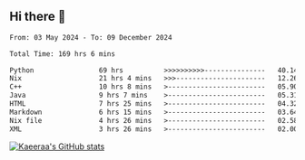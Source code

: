 ## Hi there 👋

<!--START_SECTION:waka-->

```txt
From: 03 May 2024 - To: 09 December 2024

Total Time: 169 hrs 6 mins

Python                69 hrs          >>>>>>>>>>---------------   40.14 %
Nix                   21 hrs 4 mins   >>>----------------------   12.26 %
C++                   10 hrs 8 mins   >------------------------   05.90 %
Java                  9 hrs 7 mins    >------------------------   05.31 %
HTML                  7 hrs 25 mins   >------------------------   04.32 %
Markdown              6 hrs 15 mins   >------------------------   03.64 %
Nix file              4 hrs 26 mins   >------------------------   02.58 %
XML                   3 hrs 26 mins   >------------------------   02.00 %
```

<!--END_SECTION:waka-->

[![Kaeeraa's GitHub stats](https://github-readme-stats.vercel.app/api?username=kaeeraa)](https://github.com/kaeeraa/github-readme-stats&theme=rose-pine)
